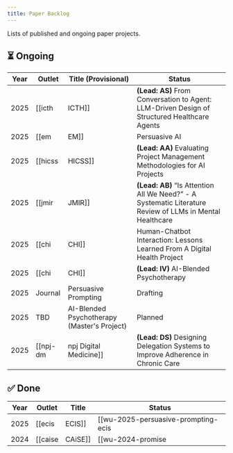 ```yaml
---
title: Paper Backlog
---
```


Lists of published and ongoing paper projects.

## ⏳ Ongoing

| Year | Outlet | Title (Provisional) | Status |
| --- | --- | --- | --- |
| 2025 | [[icth|ICTH]] | **(Lead: AS)** From Conversation to Agent: LLM-Driven Design of Structured Healthcare Agents | Accepted |
| 2025 | [[em|EM]] | Persuasive AI | Major Revision |
| 2025 | [[hicss|HICSS]] | **(Lead: AA)** Evaluating Project Management Methodologies for AI Projects | Under Review |
| 2025 | [[jmir|JMIR]] | **(Lead: AB)** “Is Attention All We Need?” - A Systematic Literature Review of LLMs in Mental Healthcare | Under Review |
| 2025 | [[chi|CHI]] | Human-Chatbot Interaction: Lessons Learned From A Digital Health Project | Drafting |
| 2025 | [[chi|CHI]] | **(Lead: IV)** AI-Blended Psychotherapy | Drafting |
| 2025 | Journal | Persuasive Prompting | Drafting |
| 2025 | TBD | AI-Blended Psychotherapy (Master's Project) | Planned |
| 2025 | [[npj-dm|npj Digital Medicine]] | **(Lead: DS)** Designing Delegation Systems to Improve Adherence in Chronic Care | Rejected? |


## ✅ Done

| Year | Outlet | Title | Status |
| --- | --- | --- | --- |
| 2025 | [[ecis|ECIS]] | [[wu-2025-persuasive-prompting-ecis|Persuasive Prompting: The Case of Digital Health]] | Published |
| 2024 | [[caise|CAiSE]] | [[wu-2024-promise|PROMISE: A Framework for Model-Driven Stateful Prompt Orchestration]] | Published |
